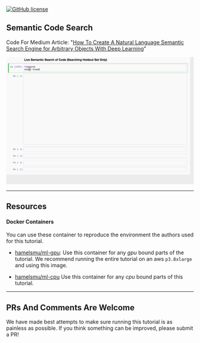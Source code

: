 [![GitHub license](https://img.shields.io/github/license/hamelsmu/code_search.svg)](https://github.com/hamelsmu/code_search/blob/master/LICENSE)

## Semantic Code Search

Code For Medium Article: "[How To Create A Natural Language Semantic Search Engine for Arbitrary Objects With Deep Learning]()"

![Alt text](./gifs/live_search.gif)

---
## Resources

#### Docker Containers

You can use these container to reproduce the environment the authors used for this tutorial.

 - [hamelsmu/ml-gpu](https://hub.docker.com/r/hamelsmu/ml-gpu/): Use this container for any *gpu* bound parts of the tutorial.  We recommend running the entire tutorial on an aws `p3.8xlarge` and using this image.

 - [hamelsmu/ml-cpu](https://hub.docker.com/r/hamelsmu/ml-cpu/) Use this container for any *cpu* bound parts of this tutorial.

---
## PRs And Comments Are Welcome

We have made best attempts to make sure running this tutorial is as painless as possible.  If you think something can be improved, please submit a PR!   
